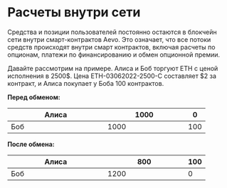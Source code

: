 # Расчеты внутри сети

Средства и позиции пользователей постоянно остаются в блокчейн сети внутри смарт-контрактов Aevo. Это означает, что все потоки средств происходят внутри смарт контрактов, включая расчеты по опционам, платежи по финансированию и обмен опционной премии.

Давайте рассмотрим на примере. Алиса и Боб торгуют ETH с ценой исполнения в 2500$. Цена ETH-03062022-2500-C составляет $2 за контракт, и Алиса покупает у Боба 100 контрактов.

**Перед обменом:**

<table><thead><tr><th width="201">Алиса</th><th width="165">1000</th><th>0</th></tr></thead><tbody><tr><td>Боб</td><td>1000</td><td>100</td></tr></tbody></table>

**После обмена:**

<table><thead><tr><th width="201">Алиса</th><th width="165">800</th><th>100</th></tr></thead><tbody><tr><td>Боб</td><td>1200</td><td>0</td></tr></tbody></table>
